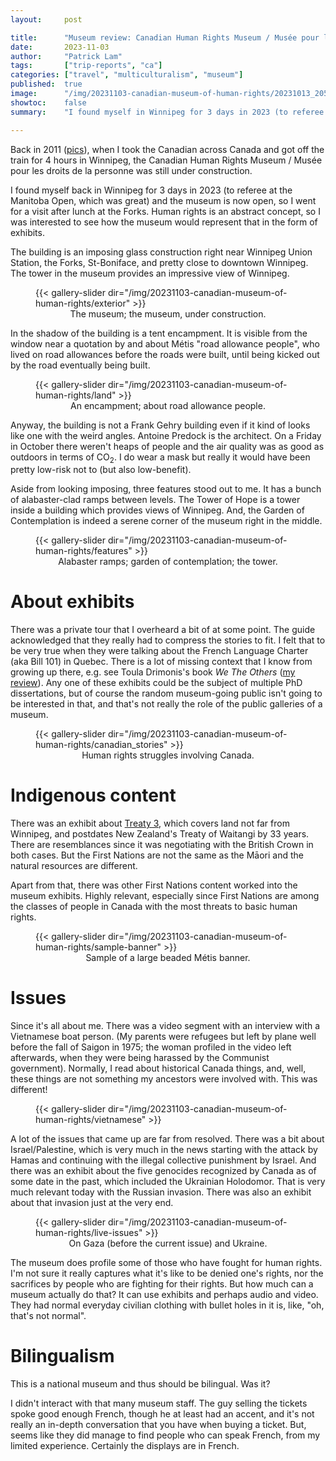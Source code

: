 ```yaml
---
layout:     post

title:      "Museum review: Canadian Human Rights Museum / Musée pour les droits de la personne, Winnipeg"
date:       2023-11-03
author:     "Patrick Lam"
tags:       ["trip-reports", "ca"]
categories: ["travel", "multiculturalism", "museum"]
published:  true
image:      "/img/20231103-canadian-museum-of-human-rights/20231013_205112330_st_boniface_view.webp"
showtoc:    false
summary:    "I found myself in Winnipeg for 3 days in 2023 (to referee at the Manitoba Open, which was great) and the museum is now open, so I went for a visit after lunch at the Forks. Human rights is an abstract concept, so I was interested to see how the museum would represent that in the form of exhibits."

---
```


<style>
.post-heading h1  { color: cyan; text-shadow: 2px 2px 2px grey; }
.meta { color: cyan; }
</style>

Back in 2011 ([pics](https://gallery.patricklam.ca/index.php?/category/1196)), when I took the Canadian across Canada and got off the train for 4 hours in
Winnipeg, the Canadian Human Rights Museum / Musée pour les droits de
la personne was still under construction.

I found myself back in Winnipeg for 3 days in 2023 (to referee at the
Manitoba Open, which was great) and the museum is now open, so I went
for a visit after lunch at the Forks.  Human rights is an abstract
concept, so I was interested to see how the museum would represent
that in the form of exhibits.

The building is an imposing glass construction right near Winnipeg
Union Station, the Forks, St-Boniface, and pretty close to downtown
Winnipeg. The tower in the museum provides an impressive view of
Winnipeg.

<figure>
{{< gallery-slider dir="/img/20231103-canadian-museum-of-human-rights/exterior" >}}
<figcaption style="text-align:center">The museum; the museum, under construction.</figcaption>
</figure>

In the shadow of the building is a tent encampment. It is visible from
the window near a quotation by and about Métis "road allowance
people", who lived on road allowances before the roads were built,
until being kicked out by the road eventually being built.

<figure>
{{< gallery-slider dir="/img/20231103-canadian-museum-of-human-rights/land" >}}
<figcaption style="text-align:center">An encampment; about road allowance people.</figcaption>
</figure>

Anyway, the building is not a Frank Gehry building even if it kind of looks like one with
the weird angles. Antoine Predock is the architect. On a Friday in October
there weren't heaps of people and the air quality was as good as outdoors
in terms of CO<sub>2</sub>. I do wear a mask but really it would have been
pretty low-risk not to (but also low-benefit).

Aside from looking imposing, three features stood out to me. It has a
bunch of alabaster-clad ramps between levels. The Tower of Hope is a
tower inside a building which provides views of Winnipeg. And, the
Garden of Contemplation is indeed a serene corner of the museum right
in the middle.

<figure>
{{< gallery-slider dir="/img/20231103-canadian-museum-of-human-rights/features" >}}
<figcaption style="text-align:center">Alabaster ramps; garden of contemplation; the tower.</figcaption>
</figure>

# About exhibits

There was a private tour that I overheard a bit of at some point.  The
guide acknowledged that they really had to compress the stories to
fit. I felt that to be very true when they were talking about the
French Language Charter (aka Bill 101) in Quebec. There is a lot of
missing context that I know from growing up there, e.g. see Toula Drimonis's book
_We The Others_ ([my review](/post/20230531-we-the-others)). Any one of
these exhibits could be the subject of multiple PhD dissertations, but
of course the random museum-going public isn't going to be interested
in that, and that's not really the role of the public galleries of a museum.

<figure>
{{< gallery-slider dir="/img/20231103-canadian-museum-of-human-rights/canadian_stories" >}}
<figcaption style="text-align:center">Human rights struggles involving Canada.</figcaption>
</figure>

# Indigenous content

There was an exhibit about [Treaty 3](https://en.wikipedia.org/wiki/Treaty_3), which covers land not far from
Winnipeg, and postdates New Zealand's Treaty of Waitangi by 33
years. There are resemblances since it was negotiating with the
British Crown in both cases. But the First Nations are not the same as
the Māori and the natural resources are different.

Apart from that, there was other First Nations content worked into the museum
exhibits. Highly relevant, especially since First Nations are among the classes of people
in Canada with the most threats to basic human rights.

<figure>
{{< gallery-slider dir="/img/20231103-canadian-museum-of-human-rights/sample-banner" >}}
<figcaption style="text-align:center">Sample of a large beaded Métis banner.</figcaption>
</figure>


# Issues

Since it's all about me. There was a video segment with an interview
with a Vietnamese boat person. (My parents were refugees but left by
plane well before the fall of Saigon in 1975; the woman profiled in
the video left afterwards, when they were being harassed by the
Communist government). Normally, I read about historical Canada
things, and, well, these things are not something my ancestors were
involved with. This was different!

<figure>
{{< gallery-slider dir="/img/20231103-canadian-museum-of-human-rights/vietnamese" >}}
</figure>

A lot of the issues that came up are far from resolved. There was a
bit about Israel/Palestine, which is very much in the news starting
with the attack by Hamas and continuing with the illegal collective
punishment by Israel. And there was an exhibit about the five
genocides recognized by Canada as of some date in the past, which
included the Ukrainian Holodomor. That is very much relevant today
with the Russian invasion. There was also an exhibit about that
invasion just at the very end.

<figure>
{{< gallery-slider dir="/img/20231103-canadian-museum-of-human-rights/live-issues" >}}
<figcaption style="text-align:center">On Gaza (before the current issue) and Ukraine.</figcaption>
</figure>

The museum does profile some of those who have fought for human
rights. I'm not sure it really captures what it's like to be denied
one's rights, nor the sacrifices by people who are fighting for their
rights. But how much can a museum actually do that?  It can use
exhibits and perhaps audio and video. They had normal
everyday civilian clothing with bullet holes in it is, like, "oh,
that's not normal".

# Bilingualism

This is a national museum and thus should be bilingual. Was it?

I didn't interact with that many museum staff. The guy selling the
tickets spoke good enough French, though he at least had an accent,
and it's not really an in-depth conversation that you have when buying
a ticket. But, seems like they did manage to find people who can speak
French, from my limited experience. Certainly the displays are in
French.


